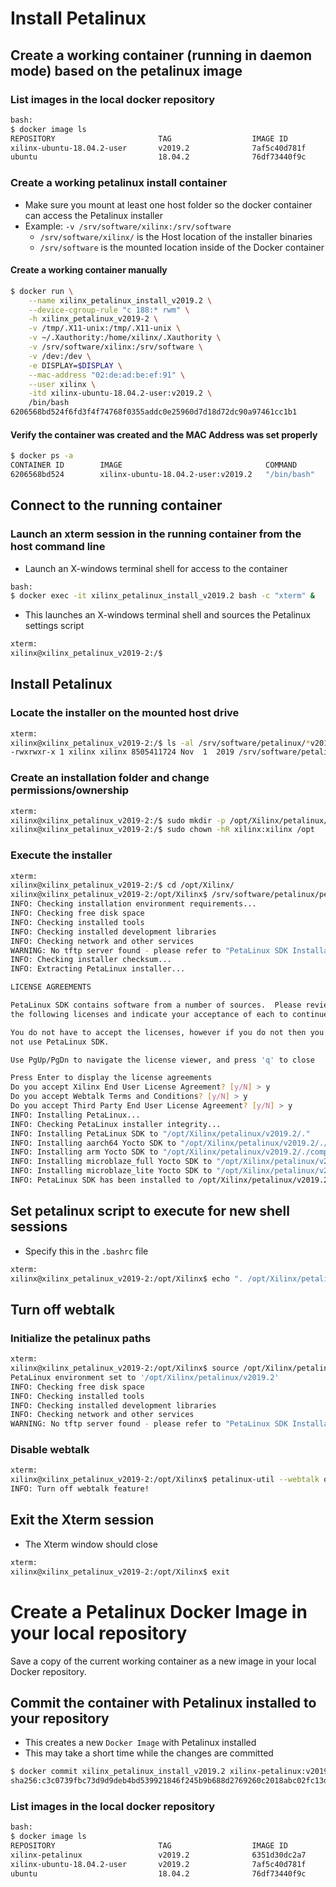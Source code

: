 [//]: # (Readme.petalinux-install.md - Install Petalinux on a Base Ubuntu User Image for v2019.2 Xilinx Tools)

# Install Petalinux

## Create a working container (running in daemon mode) based on the petalinux image

### List images in the local docker repository
```bash
bash:
$ docker image ls
REPOSITORY                       TAG                  IMAGE ID            CREATED             SIZE
xilinx-ubuntu-18.04.2-user       v2019.2              7af5c40d781f        10 minutes ago      2.02GB
ubuntu                           18.04.2              76df73440f9c        12 days ago         88.3MB
```

### Create a working petalinux install container
- Make sure you mount at least one host folder so the docker container can access the Petalinux installer
- Example: `-v /srv/software/xilinx:/srv/software`
	- `/srv/software/xilinx/` is the Host location of the installer binaries
	- `/srv/software` is the mounted location inside of the Docker container

#### Create a working container manually

```bash
$ docker run \
	--name xilinx_petalinux_install_v2019.2 \
	--device-cgroup-rule "c 188:* rwm" \
	-h xilinx_petalinux_v2019-2 \
	-v /tmp/.X11-unix:/tmp/.X11-unix \
	-v ~/.Xauthority:/home/xilinx/.Xauthority \
	-v /srv/software/xilinx:/srv/software \
	-v /dev:/dev \
	-e DISPLAY=$DISPLAY \
	--mac-address "02:de:ad:be:ef:91" \
	--user xilinx \
	-itd xilinx-ubuntu-18.04.2-user:v2019.2 \
	/bin/bash
6206568bd524f6fd3f4f74768f0355addc0e25960d7d18d72dc90a97461cc1b1
```

#### Verify the container was created and the MAC Address was set properly

```bash
$ docker ps -a
CONTAINER ID        IMAGE                                COMMAND             CREATED             STATUS              PORTS               NAMES
6206568bd524        xilinx-ubuntu-18.04.2-user:v2019.2   "/bin/bash"         14 seconds ago      Up 12 seconds                           xilinx_petalinux_install_v2019.2
```

## Connect to the running container

### Launch an xterm session in the running container from the host command line
- Launch an X-windows terminal shell for access to the container
```bash
bash:
$ docker exec -it xilinx_petalinux_install_v2019.2 bash -c "xterm" &
```
- This launches an X-windows terminal shell and sources the Petalinux settings script
```bash
xterm:
xilinx@xilinx_petalinux_v2019-2:/$
```

## Install Petalinux

### Locate the installer on the mounted host drive
```bash
xterm:
xilinx@xilinx_petalinux_v2019-2:/$ ls -al /srv/software/petalinux/*v2019.2*
-rwxrwxr-x 1 xilinx xilinx 8505411724 Nov  1  2019 /srv/software/petalinux/petalinux-v2019.2-final-installer.run
```

### Create an installation folder and change permissions/ownership

```bash
xterm:
xilinx@xilinx_petalinux_v2019-2:/$ sudo mkdir -p /opt/Xilinx/petalinux/v2019.2
xilinx@xilinx_petalinux_v2019-2:/$ sudo chown -hR xilinx:xilinx /opt
```

### Execute the installer

```bash
xterm:
xilinx@xilinx_petalinux_v2019-2:/$ cd /opt/Xilinx/
xilinx@xilinx_petalinux_v2019-2:/opt/Xilinx$ /srv/software/petalinux/petalinux-v2019.2-final-installer.run --log petalinux_install.log ./petalinux/v2019.2
INFO: Checking installation environment requirements...
INFO: Checking free disk space
INFO: Checking installed tools
INFO: Checking installed development libraries
INFO: Checking network and other services
WARNING: No tftp server found - please refer to "PetaLinux SDK Installation Guide" for its impact and solution
INFO: Checking installer checksum...
INFO: Extracting PetaLinux installer...

LICENSE AGREEMENTS

PetaLinux SDK contains software from a number of sources.  Please review
the following licenses and indicate your acceptance of each to continue.

You do not have to accept the licenses, however if you do not then you may 
not use PetaLinux SDK.

Use PgUp/PgDn to navigate the license viewer, and press 'q' to close

Press Enter to display the license agreements
Do you accept Xilinx End User License Agreement? [y/N] > y
Do you accept Webtalk Terms and Conditions? [y/N] > y
Do you accept Third Party End User License Agreement? [y/N] > y
INFO: Installing PetaLinux...
INFO: Checking PetaLinux installer integrity...
INFO: Installing PetaLinux SDK to "/opt/Xilinx/petalinux/v2019.2/."
INFO: Installing aarch64 Yocto SDK to "/opt/Xilinx/petalinux/v2019.2/./components/yocto/source/aarch64"...
INFO: Installing arm Yocto SDK to "/opt/Xilinx/petalinux/v2019.2/./components/yocto/source/arm"...
INFO: Installing microblaze_full Yocto SDK to "/opt/Xilinx/petalinux/v2019.2/./components/yocto/source/microblaze_full"...
INFO: Installing microblaze_lite Yocto SDK to "/opt/Xilinx/petalinux/v2019.2/./components/yocto/source/microblaze_lite"...
INFO: PetaLinux SDK has been installed to /opt/Xilinx/petalinux/v2019.2/.
```

## Set petalinux script to execute for new shell sessions
- Specify this in the `.bashrc` file

```bash
xterm:
xilinx@xilinx_petalinux_v2019-2:/opt/Xilinx$ echo ". /opt/Xilinx/petalinux/v2019.2/settings.sh" > ~/.bashrc
```

## Turn off webtalk

### Initialize the petalinux paths
```bash
xterm:
xilinx@xilinx_petalinux_v2019-2:/opt/Xilinx$ source /opt/Xilinx/petalinux/v2019.2/settings.sh
PetaLinux environment set to '/opt/Xilinx/petalinux/v2019.2'
INFO: Checking free disk space
INFO: Checking installed tools
INFO: Checking installed development libraries
INFO: Checking network and other services
WARNING: No tftp server found - please refer to "PetaLinux SDK Installation Guide" for its impact and solution
```

### Disable webtalk
```bash
xterm:
xilinx@xilinx_petalinux_v2019-2:/opt/Xilinx$ petalinux-util --webtalk off
INFO: Turn off webtalk feature!
```

## Exit the Xterm session
- The Xterm window should close

```bash
xterm:
xilinx@xilinx_petalinux_v2019-2:/opt/Xilinx$ exit
```

# Create a Petalinux Docker Image in your local repository

Save a copy of the current working container as a new image in your local Docker repository.

## Commit the container with Petalinux installed to your repository 
- This creates a new `Docker Image` with Petalinux installed
- This may take a short time while the changes are committed
```bash
$ docker commit xilinx_petalinux_install_v2019.2 xilinx-petalinux:v2019.2
sha256:c3c0739fbc73d9d9deb4bd539921846f245b9b688d2769260c2018abc02fc13d
```

### List images in the local docker repository
```bash
bash:
$ docker image ls
REPOSITORY                       TAG                  IMAGE ID            CREATED                  SIZE
xilinx-petalinux                 v2019.2              6351d30dc2a7        Less than a second ago   18.4GB
xilinx-ubuntu-18.04.2-user       v2019.2              7af5c40d781f        31 minutes ago           2.02GB
ubuntu                           18.04.2              76df73440f9c        12 days ago         	   88.3MB
```
